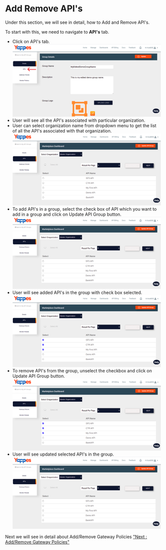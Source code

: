 Add Remove API's
================

Under this section, we will see in detail, how to Add and Remove API's.

To start with this, we need to navigate to **API's** tab.

-   Click on API's tab.
    ![](../images/dashboard/api-groups/add_remove_apis_001.png)
-   User will see all the API's associated with particular organization.
-   User can select organization name from dropdown menu to get the list
    of all the API's associated with that organization.
    ![](../images/dashboard/api-groups/add_remove_apis_002.png)    
-   To add API's in a group, select the check box of API which you want
    to add in a group and click on Update API Group button.
    ![](../images/dashboard/api-groups/add_apis_001.png)    
-   User will see added API's in the group with check box selected.
    ![](../images/dashboard/api-groups/add_apis_002.png)
-   To remove API's from the group, unselect the checkbox and click on
    Update API Group button.
    ![](../images/dashboard/api-groups/add_apis_002.png)    
-   User will see updated selected API's in the group.
    ![](../images/dashboard/api-groups/add_apis_001.png)

Next we will see in detail about Add/Remove Gateway Policies ["Next :
Add/Remove Gateway Policies"](add_remove_gateway_policy)
